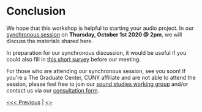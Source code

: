 # Conclusion

We hope that this workshop is helpful to starting your audio project. In our [synchronous session](https://gcdi.commons.gc.cuny.edu/event/getting-good-enough-audio-recording-hybrid/) on **Thursday, October 1st 2020 @ 2pm**, we will discuss the materials shared here. 

In preparation for our synchronous discussion, it would be useful if you could also fill in [this short survey](https://forms.gle/utMT2cR9XxC9PmUa8) before our meeting. 

For those who are attending our synchronous session, see you soon! If you're a The Graduate Center, CUNY affiliate and are not able to attend the session, please feel free to join our [sound studies working group](http://cuny.is/sound-studies) and/or contact us via our [consultation form](http://cuny.is/gcdi-consults).

[<<< Previous](CC.md) | [<<Introduction>>](../Intro.md)